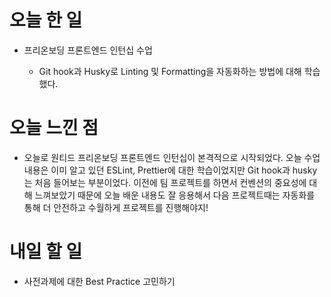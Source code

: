 # 오늘 한 일

-   프리온보딩 프론트엔드 인턴십 수업

    -   Git hook과 Husky로 Linting 및 Formatting을 자동화하는 방법에 대해 학습했다.

# 오늘 느낀 점

-   오늘로 원티드 프리온보딩 프론트엔드 인턴십이 본격적으로 시작되었다. 오늘 수업 내용은 이미 알고 있던 ESLint, Prettier에 대한 학습이었지만 Git hook과 husky는 처음 들어보는 부분이었다. 이전에 팀 프로젝트를 하면서 컨벤션의 중요성에 대해 느껴보았기 때문에 오늘 배운 내용도 잘 응용해서 다음 프로젝트때는 자동화를 통해 더 안전하고 수월하게 프로젝트를 진행해야지!

# 내일 할 일

-   사전과제에 대한 Best Practice 고민하기
